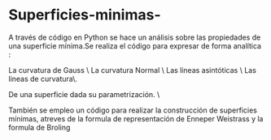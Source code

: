 # Superficies-minimas-

A través de código en Python  se hace un análisis sobre las  propiedades de una superficie mínima.Se realiza  el código para expresar de forma analítica :

La curvatura de Gauss \\
La curvatura Normal \\
Las lineas asintóticas \\
Las lineas de curvatura\\. 

De una superficie dada su parametrización. \\

También se empleo un código para realizar la construcción de superficies mínimas, atreves de la formula de representación de Enneper Weistrass y la formula de Broling 

